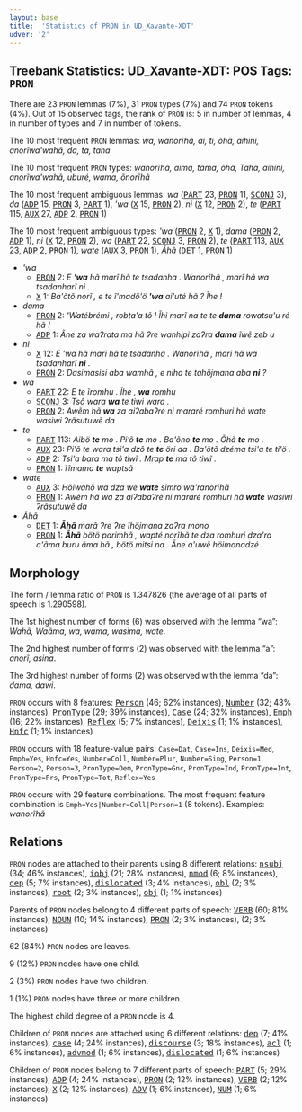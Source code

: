 ```yaml
---
layout: base
title:  'Statistics of PRON in UD_Xavante-XDT'
udver: '2'
---
```


## Treebank Statistics: UD_Xavante-XDT: POS Tags: `PRON`

There are 23 `PRON` lemmas (7%), 31 `PRON` types (7%) and 74 `PRON` tokens (4%).
Out of 15 observed tags, the rank of `PRON` is: 5 in number of lemmas, 4 in number of types and 7 in number of tokens.

The 10 most frequent `PRON` lemmas: <em>wa, wanorĩhã, ai, ti, õhã, aihini, anorĩwa'wahã, da, ta, taha</em>

The 10 most frequent `PRON` types:  <em>wanorĩhã, aima, tãma, õhã, Taha, aihini, anorĩwa'wahã, uburé, wama, õnorĩhã</em>

The 10 most frequent ambiguous lemmas: <em>wa</em> (<tt><a href="xav_xdt-pos-PART.html">PART</a></tt> 23, <tt><a href="xav_xdt-pos-PRON.html">PRON</a></tt> 11, <tt><a href="xav_xdt-pos-SCONJ.html">SCONJ</a></tt> 3), <em>da</em> (<tt><a href="xav_xdt-pos-ADP.html">ADP</a></tt> 15, <tt><a href="xav_xdt-pos-PRON.html">PRON</a></tt> 3, <tt><a href="xav_xdt-pos-PART.html">PART</a></tt> 1), <em>'wa</em> (<tt><a href="xav_xdt-pos-X.html">X</a></tt> 15, <tt><a href="xav_xdt-pos-PRON.html">PRON</a></tt> 2), <em>ni</em> (<tt><a href="xav_xdt-pos-X.html">X</a></tt> 12, <tt><a href="xav_xdt-pos-PRON.html">PRON</a></tt> 2), <em>te</em> (<tt><a href="xav_xdt-pos-PART.html">PART</a></tt> 115, <tt><a href="xav_xdt-pos-AUX.html">AUX</a></tt> 27, <tt><a href="xav_xdt-pos-ADP.html">ADP</a></tt> 2, <tt><a href="xav_xdt-pos-PRON.html">PRON</a></tt> 1)

The 10 most frequent ambiguous types:  <em>'wa</em> (<tt><a href="xav_xdt-pos-PRON.html">PRON</a></tt> 2, <tt><a href="xav_xdt-pos-X.html">X</a></tt> 1), <em>dama</em> (<tt><a href="xav_xdt-pos-PRON.html">PRON</a></tt> 2, <tt><a href="xav_xdt-pos-ADP.html">ADP</a></tt> 1), <em>ni</em> (<tt><a href="xav_xdt-pos-X.html">X</a></tt> 12, <tt><a href="xav_xdt-pos-PRON.html">PRON</a></tt> 2), <em>wa</em> (<tt><a href="xav_xdt-pos-PART.html">PART</a></tt> 22, <tt><a href="xav_xdt-pos-SCONJ.html">SCONJ</a></tt> 3, <tt><a href="xav_xdt-pos-PRON.html">PRON</a></tt> 2), <em>te</em> (<tt><a href="xav_xdt-pos-PART.html">PART</a></tt> 113, <tt><a href="xav_xdt-pos-AUX.html">AUX</a></tt> 23, <tt><a href="xav_xdt-pos-ADP.html">ADP</a></tt> 2, <tt><a href="xav_xdt-pos-PRON.html">PRON</a></tt> 1), <em>wate</em> (<tt><a href="xav_xdt-pos-AUX.html">AUX</a></tt> 3, <tt><a href="xav_xdt-pos-PRON.html">PRON</a></tt> 1), <em>Ãhã</em> (<tt><a href="xav_xdt-pos-DET.html">DET</a></tt> 1, <tt><a href="xav_xdt-pos-PRON.html">PRON</a></tt> 1)


* <em>'wa</em>
  * <tt><a href="xav_xdt-pos-PRON.html">PRON</a></tt> 2: <em>E <b>'wa</b> hã marĩ hã te tsadanha . Wanorĩhã , marĩ hã wa tsadanharĩ ni .</em>
  * <tt><a href="xav_xdt-pos-X.html">X</a></tt> 1: <em>Ba'õtõ norĩ , e te ĩ'madö'ö <b>'wa</b> ai'uté hã ? Ĩhe !</em>
* <em>dama</em>
  * <tt><a href="xav_xdt-pos-PRON.html">PRON</a></tt> 2: <em>'Watébrémi , robta'a tõ ! Ĩhi marĩ na te te <b>dama</b> rowatsu'u ré hã !</em>
  * <tt><a href="xav_xdt-pos-ADP.html">ADP</a></tt> 1: <em>Ãne za waʔrata ma hã ʔre wanhipi zaʔra <b>dama</b> ĩwẽ zeb u</em>
* <em>ni</em>
  * <tt><a href="xav_xdt-pos-X.html">X</a></tt> 12: <em>E 'wa hã marĩ hã te tsadanha . Wanorĩhã , marĩ hã wa tsadanharĩ <b>ni</b> .</em>
  * <tt><a href="xav_xdt-pos-PRON.html">PRON</a></tt> 2: <em>Dasimasisi aba wamhã , e niha te tahöjmana aba <b>ni</b> ?</em>
* <em>wa</em>
  * <tt><a href="xav_xdt-pos-PART.html">PART</a></tt> 22: <em>E te ĩromhu . Ĩhe , <b>wa</b> romhu</em>
  * <tt><a href="xav_xdt-pos-SCONJ.html">SCONJ</a></tt> 3: <em>Tsô wara <b>wa</b> te tiwi wara .</em>
  * <tt><a href="xav_xdt-pos-PRON.html">PRON</a></tt> 2: <em>Awẽm hã <b>wa</b> za aiʔabaʔré ni mararé romhuri hã wate wasiwi ʔrãsutuwẽ da</em>
* <em>te</em>
  * <tt><a href="xav_xdt-pos-PART.html">PART</a></tt> 113: <em>Aibö <b>te</b> mo . Pi’õ <b>te</b> mo . Ba'õno <b>te</b> mo . Õhã <b>te</b> mo .</em>
  * <tt><a href="xav_xdt-pos-AUX.html">AUX</a></tt> 23: <em>Pi'õ te wara tsi'a dzô te <b>te</b> öri da . Ba'õtõ dzéma tsi'a te ti'ö .</em>
  * <tt><a href="xav_xdt-pos-ADP.html">ADP</a></tt> 2: <em>Tsi'a bara ma tô tiwĩ . Mrap <b>te</b> ma tô tiwĩ .</em>
  * <tt><a href="xav_xdt-pos-PRON.html">PRON</a></tt> 1: <em>ĩĩmama <b>te</b> waptsã</em>
* <em>wate</em>
  * <tt><a href="xav_xdt-pos-AUX.html">AUX</a></tt> 3: <em>Höiwahö wa dza we <b>wate</b> simro wa'ranorĩhã</em>
  * <tt><a href="xav_xdt-pos-PRON.html">PRON</a></tt> 1: <em>Awẽm hã wa za aiʔabaʔré ni mararé romhuri hã <b>wate</b> wasiwi ʔrãsutuwẽ da</em>
* <em>Ãhã</em>
  * <tt><a href="xav_xdt-pos-DET.html">DET</a></tt> 1: <em><b>Ãhã</b> marã ʔre ʔre ĩhöjmana zaʔra mono</em>
  * <tt><a href="xav_xdt-pos-PRON.html">PRON</a></tt> 1: <em><b>Ãhã</b> bötö parimhã , wapté norĩhã te dza romhuri dza'ra a'ãma buru ãma hã , bötö mitsi na . Ãne a'uwẽ höimanadzé .</em>

## Morphology

The form / lemma ratio of `PRON` is 1.347826 (the average of all parts of speech is 1.290598).

The 1st highest number of forms (6) was observed with the lemma “wa”: <em>Wahã, Waãma, wa, wama, wasima, wate</em>.

The 2nd highest number of forms (2) was observed with the lemma “a”: <em>anorĩ, asina</em>.

The 3rd highest number of forms (2) was observed with the lemma “da”: <em>dama, dawi</em>.

`PRON` occurs with 8 features: <tt><a href="xav_xdt-feat-Person.html">Person</a></tt> (46; 62% instances), <tt><a href="xav_xdt-feat-Number.html">Number</a></tt> (32; 43% instances), <tt><a href="xav_xdt-feat-PronType.html">PronType</a></tt> (29; 39% instances), <tt><a href="xav_xdt-feat-Case.html">Case</a></tt> (24; 32% instances), <tt><a href="xav_xdt-feat-Emph.html">Emph</a></tt> (16; 22% instances), <tt><a href="xav_xdt-feat-Reflex.html">Reflex</a></tt> (5; 7% instances), <tt><a href="xav_xdt-feat-Deixis.html">Deixis</a></tt> (1; 1% instances), <tt><a href="xav_xdt-feat-Hnfc.html">Hnfc</a></tt> (1; 1% instances)

`PRON` occurs with 18 feature-value pairs: `Case=Dat`, `Case=Ins`, `Deixis=Med`, `Emph=Yes`, `Hnfc=Yes`, `Number=Coll`, `Number=Plur`, `Number=Sing`, `Person=1`, `Person=2`, `Person=3`, `PronType=Dem`, `PronType=Gnc`, `PronType=Ind`, `PronType=Int`, `PronType=Prs`, `PronType=Tot`, `Reflex=Yes`

`PRON` occurs with 29 feature combinations.
The most frequent feature combination is `Emph=Yes|Number=Coll|Person=1` (8 tokens).
Examples: <em>wanorĩhã</em>


## Relations

`PRON` nodes are attached to their parents using 8 different relations: <tt><a href="xav_xdt-dep-nsubj.html">nsubj</a></tt> (34; 46% instances), <tt><a href="xav_xdt-dep-iobj.html">iobj</a></tt> (21; 28% instances), <tt><a href="xav_xdt-dep-nmod.html">nmod</a></tt> (6; 8% instances), <tt><a href="xav_xdt-dep-dep.html">dep</a></tt> (5; 7% instances), <tt><a href="xav_xdt-dep-dislocated.html">dislocated</a></tt> (3; 4% instances), <tt><a href="xav_xdt-dep-obl.html">obl</a></tt> (2; 3% instances), <tt><a href="xav_xdt-dep-root.html">root</a></tt> (2; 3% instances), <tt><a href="xav_xdt-dep-obj.html">obj</a></tt> (1; 1% instances)

Parents of `PRON` nodes belong to 4 different parts of speech: <tt><a href="xav_xdt-pos-VERB.html">VERB</a></tt> (60; 81% instances), <tt><a href="xav_xdt-pos-NOUN.html">NOUN</a></tt> (10; 14% instances), <tt><a href="xav_xdt-pos-PRON.html">PRON</a></tt> (2; 3% instances),  (2; 3% instances)

62 (84%) `PRON` nodes are leaves.

9 (12%) `PRON` nodes have one child.

2 (3%) `PRON` nodes have two children.

1 (1%) `PRON` nodes have three or more children.

The highest child degree of a `PRON` node is 4.

Children of `PRON` nodes are attached using 6 different relations: <tt><a href="xav_xdt-dep-dep.html">dep</a></tt> (7; 41% instances), <tt><a href="xav_xdt-dep-case.html">case</a></tt> (4; 24% instances), <tt><a href="xav_xdt-dep-discourse.html">discourse</a></tt> (3; 18% instances), <tt><a href="xav_xdt-dep-acl.html">acl</a></tt> (1; 6% instances), <tt><a href="xav_xdt-dep-advmod.html">advmod</a></tt> (1; 6% instances), <tt><a href="xav_xdt-dep-dislocated.html">dislocated</a></tt> (1; 6% instances)

Children of `PRON` nodes belong to 7 different parts of speech: <tt><a href="xav_xdt-pos-PART.html">PART</a></tt> (5; 29% instances), <tt><a href="xav_xdt-pos-ADP.html">ADP</a></tt> (4; 24% instances), <tt><a href="xav_xdt-pos-PRON.html">PRON</a></tt> (2; 12% instances), <tt><a href="xav_xdt-pos-VERB.html">VERB</a></tt> (2; 12% instances), <tt><a href="xav_xdt-pos-X.html">X</a></tt> (2; 12% instances), <tt><a href="xav_xdt-pos-ADV.html">ADV</a></tt> (1; 6% instances), <tt><a href="xav_xdt-pos-NUM.html">NUM</a></tt> (1; 6% instances)

